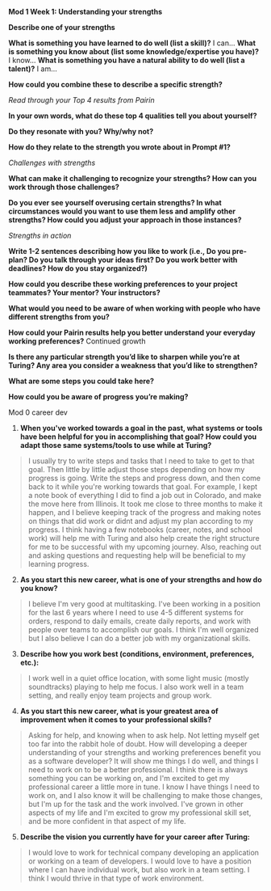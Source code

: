 **Mod 1 Week 1: Understanding your strengths**

**Describe one of your strengths**

**What is something you have learned to do well (list a skill)?**
I can…
**What is something you know about (list some knowledge/expertise you have)?**
I know…
**What is something you have a natural ability to do well (list a talent)?**
I am…

**How could you combine these to describe a specific strength?**

*Read through your Top 4 results from Pairin*

**In your own words, what do these top 4 qualities tell you about yourself?**

**Do they resonate with you? Why/why not?**

**How do they relate to the strength you wrote about in Prompt #1?**

*Challenges with strengths*

**What can make it challenging to recognize your strengths? How can you work through those challenges?**

**Do you ever see yourself overusing certain strengths? In what circumstances would you want to use them less and amplify other strengths? How could you adjust your approach in those instances?**

*Strengths in action*

**Write 1-2 sentences describing how you like to work (i.e., Do you pre-plan? Do you talk through your ideas first? Do you work better with deadlines? How do you stay organized?)**

**How could you describe these working preferences to your project teammates? Your mentor? Your instructors?**

**What would you need to be aware of when working with people who have different strengths from you?**

**How could your Pairin results help you better understand your everyday working preferences?**
Continued growth

**Is there any particular strength you’d like to sharpen while you’re at Turing? Any area you consider a weakness that you’d like to strengthen?**

**What are some steps you could take here?**

**How could you be aware of progress you’re making?**




Mod 0 career dev
1. **When you've worked towards a goal in the past, what systems or tools have been helpful for you in accomplishing that goal? How could you adapt those same systems/tools to use while at Turing?**
> I usually try to write steps and tasks that I need to take to get to that goal. Then little by little adjust those steps depending on how my progress is going. Write the steps and progress down, and then come back to it while you're working towards that goal. For example, I kept a note book of everything I did to find a job out in Colorado, and make the move here from Illinois. It took me close to three months to make it happen, and I believe keeping track of the progress and making notes on things that did work or didnt and adjust my plan according to my progress. I think having a few notebooks (career, notes, and school work) will help me with Turing and also help create the right structure for me to be successful with my upcoming journey. Also, reaching out and asking questions and requesting help will be beneficial to my learning progress. 
2. **As you start this new career, what is one of your strengths and how do you know?**
> I believe I'm very good at multitasking. I've been working in a position for the last 6 years where I need to use 4-5 different systems for orders, respond to daily emails, create daily reports, and work with people over teams to accomplish our goals. I think I'm well organized but I also believe I can do a better job with my organizational skills. 
3. **Describe how you work best (conditions, environment, preferences, etc.):**
> I work well in a quiet office location, with some light music (mostly soundtracks) playing to help me focus. I also work well in a team setting, and really enjoy team projects and group work. 
4. **As you start this new career, what is your greatest area of improvement when it comes to your professional skills?**
> Asking for help, and knowing when to ask help. Not letting myself get too far into the rabbit hole of doubt. 
How will developing a deeper understanding of your strengths and working preferences benefit you as a software developer? It will show me things I do well, and things I need to work on to be a better professional. I think there is always something you can be working on, and I'm excited to get my professional career a little more in tune. I know I have things I need to work on, and I also know it will be challenging to make those changes, but I'm up for the task and the work involved. I've grown in other aspects of my life and I'm excited to grow my professional skill set, and be more confident in that aspect of my life. 
5. **Describe the vision you currently have for your career after Turing:**
> I would love to work for technical company developing an application or working on a team of developers. I would love to have a position where I can have individual work, but also work in a team setting. I think I would thrive in that type of work environment.  

